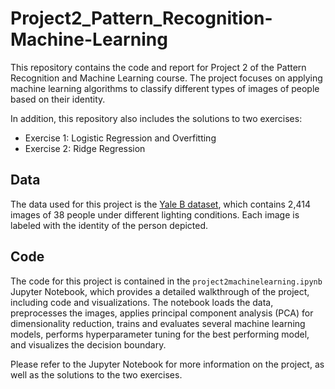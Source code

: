 
# Project2_Pattern_Recognition-Machine-Learning

This repository contains the code and report for Project 2 of the Pattern Recognition and Machine Learning course. The project focuses on applying machine learning algorithms to classify different types of images of people based on their identity.

In addition, this repository also includes the solutions to two exercises:
- Exercise 1: Logistic Regression and Overfitting
- Exercise 2: Ridge Regression

## Data

The data used for this project is the [Yale B dataset](http://vision.ucsd.edu/content/yale-face-database), which contains 2,414 images of 38 people under different lighting conditions. Each image is labeled with the identity of the person depicted.

## Code

The code for this project is contained in the `project2machinelearning.ipynb` Jupyter Notebook, which provides a detailed walkthrough of the project, including code and visualizations. The notebook loads the data, preprocesses the images, applies principal component analysis (PCA) for dimensionality reduction, trains and evaluates several machine learning models, performs hyperparameter tuning for the best performing model, and visualizes the decision boundary.

Please refer to the Jupyter Notebook for more information on the project, as well as the solutions to the two exercises.
